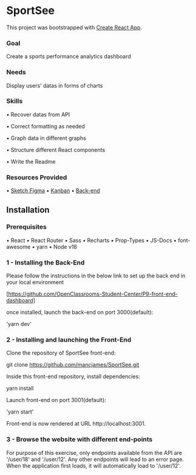 # SportSee

This project was bootstrapped with [Create React App](https://github.com/facebook/create-react-app).

### Goal

Create a sports performance analytics dashboard

### Needs

Display users' datas in forms of charts

### Skills

• Recover datas from API

• Correct formatting as needed

• Graph data in different graphs

• Structure different React components

• Write the Readme

### Resources Provided

• [Sketch Figma](https://www.figma.com/file/EUeLaIjt4cf9bZb1hexM6y/UI-design-Sportify-EN?node-id=1%3A2)
• [Kanban](https://openclassrooms.com/en/paths/315/projects/828/assignment#:~:text=kanban%20with%20all%20user%20Stories)
• [Back-end](https://github.com/OpenClassrooms-Student-Center/P9-front-end-dashboard)

## Installation

### Prerequisites

• React
• React Router
• Sass
• Recharts
• Prop-Types
• JS-Docs
• font-awesome
• yarn
• Node v16

### 1 - Installing the Back-End

Please follow the instructions in the below link to set up the back end in your local environment

[https://github.com/OpenClassrooms-Student-Center/P9-front-end-dashboard]

once installed, launch the back-end on port 3000(default):

'yarn dev'

### 2 - Installing and launching the Front-End

Clone the repository of SportSee front-end:

git clone https://github.com/mancjames/SportSee.git

Inside this front-end repository, install dependencies:

yarn install

Launch front-end on port 3001(default):

'yarn start'

Front-end is now rendered at URL http://localhost:3001.

### 3 - Browse the website with different end-points

For purpose of this exercise, only endpoints available from the API are '/user/18' and '/user/12'. Any other endpoints will lead to an error page. When the application first loads, it will automatically load to '/user/12'.
